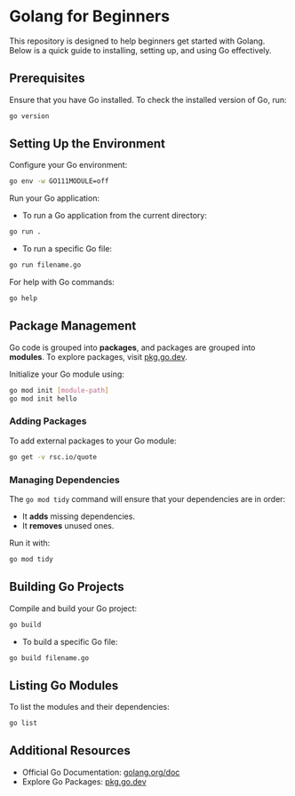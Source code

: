 # Golang for Beginners

This repository is designed to help beginners get started with Golang. Below is a quick guide to installing, setting up, and using Go effectively.

## Prerequisites

Ensure that you have Go installed. To check the installed version of Go, run:

```bash
go version
```

## Setting Up the Environment

Configure your Go environment:

```bash
go env -w GO111MODULE=off
```

Run your Go application:

- To run a Go application from the current directory:

```bash
go run .
```

- To run a specific Go file:

```bash
go run filename.go
```

For help with Go commands:

```bash
go help
```

## Package Management

Go code is grouped into **packages**, and packages are grouped into **modules**. To explore packages, visit [pkg.go.dev](https://pkg.go.dev).

Initialize your Go module using:

```bash
go mod init [module-path]
go mod init hello
```

### Adding Packages

To add external packages to your Go module:

```bash
go get -v rsc.io/quote
```

### Managing Dependencies

The `go mod tidy` command will ensure that your dependencies are in order:

- It **adds** missing dependencies.
- It **removes** unused ones.

Run it with:

```bash
go mod tidy
```

## Building Go Projects

Compile and build your Go project:

```bash
go build
```

- To build a specific Go file:

```bash
go build filename.go
```

## Listing Go Modules

To list the modules and their dependencies:

```bash
go list
```

## Additional Resources

- Official Go Documentation: [golang.org/doc](https://golang.org/doc)
- Explore Go Packages: [pkg.go.dev](https://pkg.go.dev)
